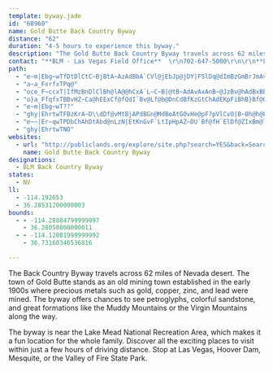 ```yaml
---
template: byway.jade
id: "68960"
name: Gold Butte Back Country Byway
distance: "62"
duration: "4-5 hours to experience this byway."
description: "The Gold Butte Back Country Byway travels across 62 miles of Nevada desert. The town of Gold Butte stands as an old mining town established in the early 1900s where precious metals such as gold, copper, zinc, and lead were mined."
contact: "**BLM - Las Vegas Field Office**  \r\n702-647-5000\r\n\r\n**Lake Mead National Recreation Area**  \r\n702-293-8990\r\n"
path: 
  - "e~m|Ebg~wTfDtDlCtC~BjBtA~AzAdBbA`CVl@jEbJp@jDY|FSlDq@dImBzGmBrJmAvImB~DsLpMc@d@cDdEwDhBqDxDqM~GiFf@Uf@m@rD_@r@e@TI?yI`@iGlAqAPWZy@?mJjCs@~AuDtP_BjEmAfAiEl@A?aAFMB_@^cAjAwH~ImB|BcA|@_@zAYVsBrBw@fC_BzBIh@Gd@fApM?@GbAi@r@mGnBcJ~DqCEsBv@yAjBeC`F[VyA?aHeAuDk@cBqHmKuBiFp@qB}@eFoDcEg@iIpB_Hd@qBC{Cg@wLbAc@W_B_B_Ba@qBJ{DtBqEZ{Cv@uAEwAoB{EwBaAwDEQQWsEIYT?v@p@lCCbAi@j@_CbAiCJ{AR_AMKGaCaA_D?iRpC_ChA_ElAuKnAeDdE{EKuItE_@`@oF|BuHbDcDa@e@@gAF_EhAe@?cAf@cANqDDaAl@uAp@iCACAmKmEeAsAcEcFeDEkKOuB?s@a@_E?c@Oe@[qAkAgDUqFpBiCvCeBp@qFhDmA?_GkDu@e@_BI}A|@kCVqBQuDf@_D?_G_B{@DQQ{Ei@mBS{IsIgBqE{F}F_C_E_Ay@_RyGGQaBiG_Am@mCV{CQiF}@gDm@_Ea@_B?_@Ow]kBmCs@wC_ByHWmCaAmEE_Ds@iMm@sJ]EAaFkDq@OmGK_@ZiAEgEv@mB|@eChAuLzDoLAgGk@eIcAuDA{Bk@wQeB{H]uFPqN`AaGbAmM`CmKbDq@?qCjB_DxA{@J{@p@m@Pq@Du@j@sK`C_CbAgC|B[p@_AvEaAdAc@~FuGjHcBtAwChG{FpHca@dm@_B~@i@nBqIjJ[EcCjBW?YT_GhAmExAwDlC_DJ"
  - "a~a_FxrfxTPq@"
  - "oce_F~ccxT|IfMzBnDlClBh@lA@@hCxA`L~C~B|@tB~AdAvAxAnB~@JzBv@hAdBxBbA~CCz@j@BbK^`ChRf[^THx@fCbDl@Z~C|A"
  - "o}a_FfqfxTBBvHZ~Ca@hEExCf@fQdI`Bv@Lf@b@DnCdBfKzGtChAdEKpFiBhB}Bf@OrANbAdBbSreAl@bAhDdBbB`CbFjJtGhSvAfCpBxAzN~E~OtGbFVlLfHl@zABhAeBvHy@rFs@lQb@lCvB`HJrCMfKLtAlB`Kp@dGh@lCx@`CzAr@tBDlEoAzFaChDyCbBCdLlFtBzD~DnLbBrHlCxItBvMp@zB~@zAlBbAlD|@hHJpFq@lDkBlF[lIsAvSyIp@q@pB_A`F{DbMyJlA_BzGgNdBaCtDsH`F{EtDeGnGyLlFcGpBuDt@sC|MgWzGyN~A{GrCuRdB{RbAkH|Csd@\\_FvA{DRUnDkEh@ElGqEbBg@bD?lCl@zC~@zPpFzC?tDyAhHoGvGsKzCkHtAkBfIaIrH}GzE_BbJHhCUhAm@fDcD~C_B~BwBrCeELWtBkEh@{AzCwI^}HLoJlC{LzBiO~MiUxAmEdGqQzIyOrCuDzMyNlB@hg@lIbCb@hC?bCE\\IxNQb@S~@DbMQlZoHlRcFpFeBpKuIxDmCbBgBv@SlB}@zLwCdBiA~MoGdHsFpAUn`@wWpEyCp@EpU_Ox}@uk@rAeBn|@e~AnC}ETiAlDeEtj@}b@lEiD^uB~@mFp@kB?g@~@gFV}EP{Pn@qi@ViUZaAtA}BlH{EhJwChCm@t@r@bD?dCa@zDoBlIsFzB?bUzLzBxC~BvFxCzDfWhT`DlCbH`HzOhIzWpKnAD`k@tk@lUvMfGfFhp@|XlB?vD_BbEoDlEsE`GeGbA_B~CmDp@u@dEwKpBwClH{E`EiGbLiSdAa@pFg@~GoBhC?bKlChCQzEsA~WoE~KuBlO}BhEo@vBUhFK~Cl@bC?TKrVk@bAO~IOvFcAlBa@vH_EbLoJdO{M~DqDpAoAlEkErFgFfAo@dAo@pCk@zG{Et@OVGhAwDdHuUpAeHZg@bAg@z@mDp@iAzHsGhAyClJoB^[^EhGkHbGwCR}@jIuGxAmAr@k@n@}@`AKvDg@bD}@dAOjBa@zAm@dEEbQtDvNtDtSrDhFhCva@xPpTjDzL~@zDfAvJfEVF`J~B`DIpGeA|Iw@vCS|CGbLSnBEL?|A?hH~A"
  - "e~m|Ebg~wT??"
  - "ghy|EhrtwTFBzKrA~D\\dDf@vMtBjAPdBGn@MdBoAtGOvHe@pF?pVlCvO|B~Bh@h@L~DxCjFbDhNjHdRbIXFz@LhB|@tErFpHvKfAlBvDpGpBhAzF~FfCdAtD|@`MvChFlD^J^l@xDpBbEvDh@h@pIjE~GtEnIlCbDtBFFhB|@jApB`@p@tG|UlJzPPxAWtEiAjSCfD@D`@pBvCzHt@nJl@lCf@jFz@hDd@~@Xj@p@hAzBfFf@lAvCpEb@tBbAvBvAhBp@n@pIdIr@x@"
  - "e~~|Er~qwTPDbChAhDtAbd@nLzN|EtKnGvF`LtIpHpAZ~DU`Bf@fH`ElDf@ZIxBm@l@a@l@m@z@kB^{El@iAlBJ~CfCbLfNlEhGpAbApD|@dK~@h@V"
  - "ghy|EhrtwTNO"
websites: 
  - url: "http://publiclands.org/explore/site.php?search=YES&back=Search%20Results&id=332"
    name: Gold Butte Back Country Byway
designations: 
  - BLM Back Country Byway
states: 
  - NV
ll: 
  - -114.192653
  - 36.28531200000003
bounds: 
  - - -114.28884799999997
    - 36.28050800000011
  - - -114.12081999999992
    - 36.73160346536816

---
```


The Back Country Byway travels across 62 miles of Nevada desert. The town of Gold Butte stands as an old mining town established in the early 1900s where precious metals such as gold, copper, zinc, and lead were mined.  The byway offers chances to see petroglyphs, colorful sandstone, and great formations like the Muddy Mountains or the Virgin Mountains along the way.

The byway is near the Lake Mead National Recreation Area, which makes it a fun location for the whole family.  Discover all the exciting places to visit within just a few hours of driving distance. Stop at Las Vegas, Hoover Dam, Mesquite, or the Valley of Fire State Park.